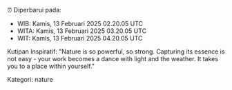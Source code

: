 ⏰ Diperbarui pada:
- WIB: Kamis, 13 Februari 2025 02.20.05 UTC
- WITA: Kamis, 13 Februari 2025 03.20.05 UTC
- WIT: Kamis, 13 Februari 2025 04.20.05 UTC

Kutipan Inspiratif:
"Nature is so powerful, so strong. Capturing its essence is not easy - your work becomes a dance with light and the weather. It takes you to a place within yourself."


Kategori: nature

